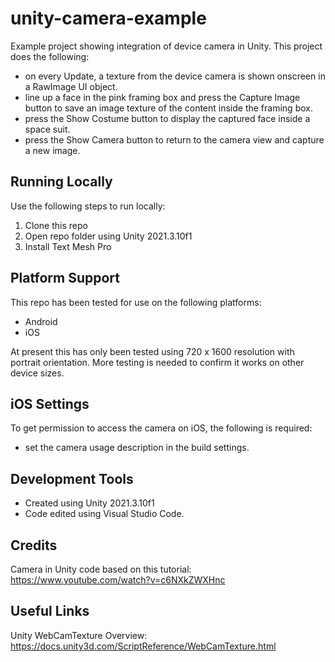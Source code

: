# unity-camera-example
Example project showing integration of device camera in Unity. This project does the following:
- on every Update, a texture from the device camera is shown onscreen in a RawImage UI object.
- line up a face in the pink framing box and press the Capture Image button to save an image texture of the content inside the framing box.
- press the Show Costume button to display the captured face inside a space suit.
- press the Show Camera button to return to the camera view and capture a new image.

## Running Locally
Use the following steps to run locally:
1. Clone this repo
2. Open repo folder using Unity 2021.3.10f1
3. Install Text Mesh Pro

## Platform Support
This repo has been tested for use on the following platforms:
- Android
- iOS

At present this has only been tested using 720 x 1600 resolution with portrait orientation. More testing is needed to confirm it works on other device sizes.

## iOS Settings
To get permission to access the camera on iOS, the following is required:
- set the camera usage description in the build settings.

## Development Tools
- Created using Unity 2021.3.10f1
- Code edited using Visual Studio Code.

## Credits
Camera in Unity code based on this tutorial:
https://www.youtube.com/watch?v=c6NXkZWXHnc

## Useful Links
Unity WebCamTexture Overview:
https://docs.unity3d.com/ScriptReference/WebCamTexture.html
